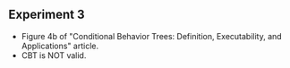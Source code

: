 Experiment 3
------------
- Figure 4b of "Conditional Behavior Trees: Definition, Executability, and Applications" article.
- CBT is NOT valid.